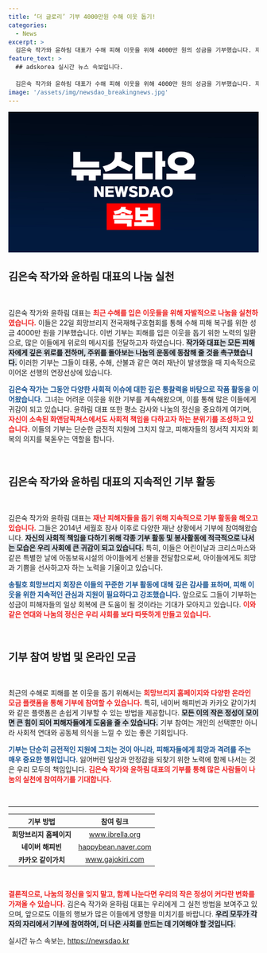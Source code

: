 ```yaml
---
title: ‘더 글로리’ 기부 4000만원 수해 이웃 돕기!
categories:
  - News
excerpt: >
  김은숙 작가와 윤하림 대표가 수해 피해 이웃을 위해 4000만 원의 성금을 기부했습니다. 재난 때마다 나눔에 앞장서는 이들의 따뜻한 마음과 지속적인 선행이 화제입니다. 함께 희망을 전해보세요!
feature_text: >
  ## adskorea 실시간 뉴스 속보입니다.

  김은숙 작가와 윤하림 대표가 수해 피해 이웃을 위해 4000만 원의 성금을 기부했습니다. 재난 때마다 나눔에 앞장서는 이들의 따뜻한 마음과 지속적인 선행이 화제입니다. 함께 희망을 전해보세요!
image: '/assets/img/newsdao_breakingnews.jpg'
---
```


<p><img src="/assets/img/newsdao_breakingnews.jpg" alt="adskorea 속보" /></p>

<h2 data-ke-size="size26">김은숙 작가와 윤하림 대표의 나눔 실천</h2>

<p data-ke-size="size16">&nbsp;</p>

<p>김은숙 작가와 윤하림 대표는 <b><span style="color: #ee2323;">최근 수해를 입은 이웃들을 위해 자발적으로 나눔을 실천하였습니다.</span></b> 이들은 22일 희망브리지 전국재해구호협회를 통해 수해 피해 복구를 위한 성금 4000만 원을 기부했습니다. 이번 기부는 피해를 입은 이웃을 돕기 위한 노력의 일환으로, 많은 이들에게 위로의 메시지를 전달하고자 하였습니다. <b><span style="background-color: #21538527;">작가와 대표는 모든 피해자에게 깊은 위로를 전하며, 주위를 돌아보는 나눔의 운동에 동참해 줄 것을 촉구했습니다.</span></b> 이러한 기부는 그들이 태풍, 수해, 산불과 같은 여러 재난이 발생했을 때 지속적으로 이어온 선행의 연장선상에 있습니다.</p>

<p><b><span style="color: #1a5490;">김은숙 작가는 그동안 다양한 사회적 이슈에 대한 깊은 통찰력을 바탕으로 작품 활동을 이어왔습니다.</span></b> 그녀는 어려운 이웃을 위한 기부를 계속해왔으며, 이를 통해 많은 이들에게 귀감이 되고 있습니다. 윤하림 대표 또한 평소 감사와 나눔의 정신을 중요하게 여기며, <b><span style="color: #ee2323;">자신이 소속된 화앤담픽쳐스에서도 사회적 책임을 다하고자 하는 분위기를 조성하고 있습니다.</span></b> 이들의 기부는 단순한 금전적 지원에 그치지 않고, 피해자들의 정서적 지지와 회복의 의지를 북돋우는 역할을 합니다.</p>

<p data-ke-size="size16">&nbsp;</p>

<h2 data-ke-size="size26">김은숙 작가와 윤하림 대표의 지속적인 기부 활동</h2>

<p data-ke-size="size16">&nbsp;</p>

<p>김은숙 작가와 윤하림 대표는 <b><span style="color: #ee2323;">재난 피해자들을 돕기 위해 지속적으로 기부 활동을 해오고 있습니다.</span></b> 그들은 2014년 세월호 참사 이후로 다양한 재난 상황에서 기부에 참여해왔습니다. <b><span style="background-color: #21538527;">자신의 사회적 책임을 다하기 위해 각종 기부 활동 및 봉사활동에 적극적으로 나서는 모습은 우리 사회에 큰 귀감이 되고 있습니다.</span></b> 특히, 이들은 어린이날과 크리스마스와 같은 특별한 날에 아동보육시설의 아이들에게 선물을 전달함으로써, 아이들에게도 희망과 기쁨을 선사하고자 하는 노력을 기울이고 있습니다.</p>

<p><b><span style="color: #1a5490;">송필호 희망브리지 회장은 이들의 꾸준한 기부 활동에 대해 깊은 감사를 표하며, 피해 이웃을 위한 지속적인 관심과 지원이 필요하다고 강조했습니다.</span></b> 앞으로도 그들이 기부하는 성금이 피해자들의 일상 회복에 큰 도움이 될 것이라는 기대가 모아지고 있습니다. <b><span style="color: #ee2323;">이와 같은 연대와 나눔의 정신은 우리 사회를 보다 따뜻하게 만들고 있습니다.</span></b></p>

<p data-ke-size="size16">&nbsp;</p>

<h2 data-ke-size="size26">기부 참여 방법 및 온라인 모금</h2>

<p data-ke-size="size16">&nbsp;</p>

<p>최근의 수해로 피해를 본 이웃을 돕기 위해서는 <b><span style="color: #ee2323;">희망브리지 홈페이지와 다양한 온라인 모금 플랫폼을 통해 기부에 참여할 수 있습니다.</span></b> 특히, 네이버 해피빈과 카카오 같이가치와 같은 플랫폼은 손쉽게 기부할 수 있는 방법을 제공합니다. <b><span style="background-color: #21538527;">모든 이의 작은 정성이 모이면 큰 힘이 되어 피해자들에게 도움을 줄 수 있습니다.</span></b> 기부 참여는 개인의 선택뿐만 아니라 사회적 연대와 공동체 의식을 느낄 수 있는 좋은 기회입니다.</p>

<p><b><span style="color: #1a5490;">기부는 단순히 금전적인 지원에 그치는 것이 아니라, 피해자들에게 희망과 격려를 주는 매우 중요한 행위입니다.</span></b> 잃어버린 일상과 안정감을 되찾기 위한 노력에 함께 나서는 것은 우리 모두의 책임입니다. <b><span style="color: #ee2323;">김은숙 작가와 윤하림 대표의 기부를 통해 많은 사람들이 나눔의 실천에 참여하기를 기대합니다.</span></b></p>

<p data-ke-size="size16">&nbsp;</p>

<hr>

<table style="width: 100%; border-collapse: collapse;">
  <thead>
    <tr>
      <th style="text-align: center; height: 17px;"><b>기부 방법</b></th>
      <th style="text-align: center; height: 17px;"><b>참여 링크</b></th>
    </tr>
  </thead>
  <tbody>
    <tr>
      <td style="text-align: center; height: 17px;"><b>희망브리지 홈페이지</b></td>
      <td style="text-align: center; height: 17px;"><a href="https://www.ibrella.org">www.ibrella.org</a></td>
    </tr>
    <tr>
      <td style="text-align: center; height: 17px;"><b>네이버 해피빈</b></td>
      <td style="text-align: center; height: 17px;"><a href="https://happybean.naver.com">happybean.naver.com</a></td>
    </tr>
    <tr>
      <td style="text-align: center; height: 17px;"><b>카카오 같이가치</b></td>
      <td style="text-align: center; height: 17px;"><a href="https://www.gajokiri.com">www.gajokiri.com</a></td>
    </tr>
  </tbody>
</table>

<p data-ke-size="size16">&nbsp;</p>

<p><b><span style="color: #ee2323;">결론적으로, 나눔의 정신을 잊지 말고, 함께 나눈다면 우리의 작은 정성이 커다란 변화를 가져올 수 있습니다.</span></b> 김은숙 작가와 윤하림 대표는 우리에게 그 실천 방법을 보여주고 있으며, 앞으로도 이들의 행보가 많은 이들에게 영향을 미치기를 바랍니다. <b><span style="background-color: #21538527;">우리 모두가 각자의 자리에서 기부에 참여하여, 더 나은 사회를 만드는 데 기여해야 할 것입니다.</span></b></p>
실시간 뉴스 속보는, <a href="https://newsdao.kr" rel="dofollow">https://newsdao.kr</a>


